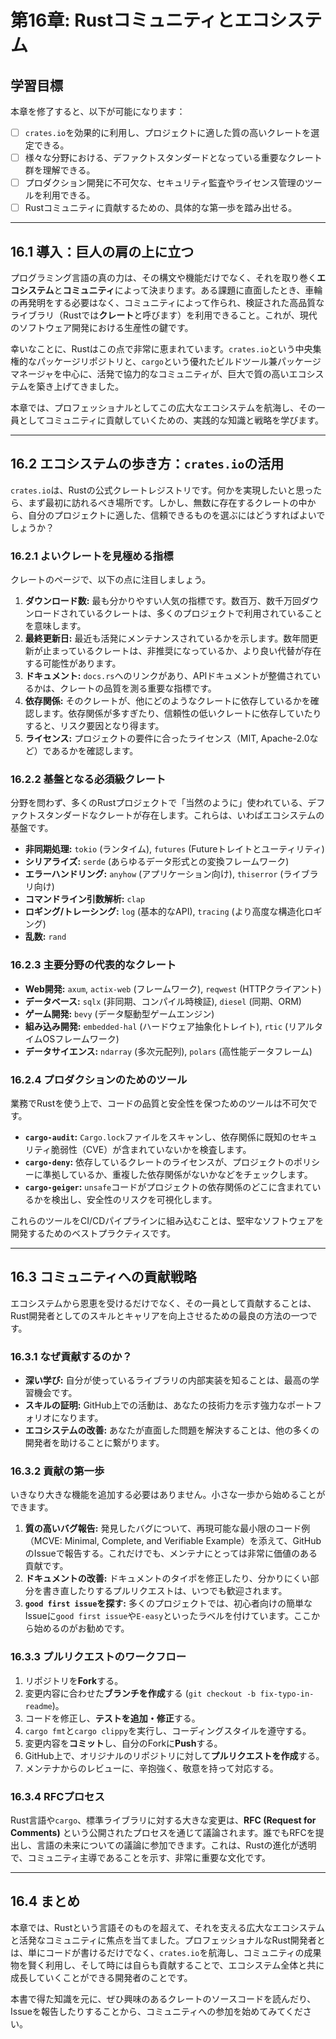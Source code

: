 # 第16章: Rustコミュニティとエコシステム

## 学習目標
本章を修了すると、以下が可能になります：
- [ ] `crates.io`を効果的に利用し、プロジェクトに適した質の高いクレートを選定できる。
- [ ] 様々な分野における、デファクトスタンダードとなっている重要なクレート群を理解できる。
- [ ] プロダクション開発に不可欠な、セキュリティ監査やライセンス管理のツールを利用できる。
- [ ] Rustコミュニティに貢献するための、具体的な第一歩を踏み出せる。

---

## 16.1 導入：巨人の肩の上に立つ

プログラミング言語の真の力は、その構文や機能だけでなく、それを取り巻く**エコシステム**と**コミュニティ**によって決まります。ある課題に直面したとき、車輪の再発明をする必要はなく、コミュニティによって作られ、検証された高品質なライブラリ（Rustでは**クレート**と呼びます）を利用できること。これが、現代のソフトウェア開発における生産性の鍵です。

幸いなことに、Rustはこの点で非常に恵まれています。`crates.io`という中央集権的なパッケージリポジトリと、`cargo`という優れたビルドツール兼パッケージマネージャを中心に、活発で協力的なコミュニティが、巨大で質の高いエコシステムを築き上げてきました。

本章では、プロフェッショナルとしてこの広大なエコシステムを航海し、その一員としてコミュニティに貢献していくための、実践的な知識と戦略を学びます。

---

## 16.2 エコシステムの歩き方：`crates.io`の活用

`crates.io`は、Rustの公式クレートレジストリです。何かを実現したいと思ったら、まず最初に訪れるべき場所です。しかし、無数に存在するクレートの中から、自分のプロジェクトに適した、信頼できるものを選ぶにはどうすればよいでしょうか？

### 16.2.1 よいクレートを見極める指標

クレートのページで、以下の点に注目しましょう。

1.  **ダウンロード数:** 最も分かりやすい人気の指標です。数百万、数千万回ダウンロードされているクレートは、多くのプロジェクトで利用されていることを意味します。
2.  **最終更新日:** 最近も活発にメンテナンスされているかを示します。数年間更新が止まっているクレートは、非推奨になっているか、より良い代替が存在する可能性があります。
3.  **ドキュメント:** `docs.rs`へのリンクがあり、APIドキュメントが整備されているかは、クレートの品質を測る重要な指標です。
4.  **依存関係:** そのクレートが、他にどのようなクレートに依存しているかを確認します。依存関係が多すぎたり、信頼性の低いクレートに依存していたりすると、リスク要因となり得ます。
5.  **ライセンス:** プロジェクトの要件に合ったライセンス（MIT, Apache-2.0など）であるかを確認します。

### 16.2.2 基盤となる必須級クレート

分野を問わず、多くのRustプロジェクトで「当然のように」使われている、デファクトスタンダードなクレートが存在します。これらは、いわばエコシステムの基盤です。

-   **非同期処理:** `tokio` (ランタイム), `futures` (Futureトレイトとユーティリティ)
-   **シリアライズ:** `serde` (あらゆるデータ形式との変換フレームワーク)
-   **エラーハンドリング:** `anyhow` (アプリケーション向け), `thiserror` (ライブラリ向け)
-   **コマンドライン引数解析:** `clap`
-   **ロギング/トレーシング:** `log` (基本的なAPI), `tracing` (より高度な構造化ロギング)
-   **乱数:** `rand`

### 16.2.3 主要分野の代表的なクレート

-   **Web開発:** `axum`, `actix-web` (フレームワーク), `reqwest` (HTTPクライアント)
-   **データベース:** `sqlx` (非同期、コンパイル時検証), `diesel` (同期、ORM)
-   **ゲーム開発:** `bevy` (データ駆動型ゲームエンジン)
-   **組み込み開発:** `embedded-hal` (ハードウェア抽象化トレイト), `rtic` (リアルタイムOSフレームワーク)
-   **データサイエンス:** `ndarray` (多次元配列), `polars` (高性能データフレーム)

### 16.2.4 プロダクションのためのツール

業務でRustを使う上で、コードの品質と安全性を保つためのツールは不可欠です。

-   **`cargo-audit`:** `Cargo.lock`ファイルをスキャンし、依存関係に既知のセキュリティ脆弱性（CVE）が含まれていないかを検査します。
-   **`cargo-deny`:** 依存しているクレートのライセンスが、プロジェクトのポリシーに準拠しているか、重複した依存関係がないかなどをチェックします。
-   **`cargo-geiger`:** `unsafe`コードがプロジェクトの依存関係のどこに含まれているかを検出し、安全性のリスクを可視化します。

これらのツールをCI/CDパイプラインに組み込むことは、堅牢なソフトウェアを開発するためのベストプラクティスです。

---

## 16.3 コミュニティへの貢献戦略

エコシステムから恩恵を受けるだけでなく、その一員として貢献することは、Rust開発者としてのスキルとキャリアを向上させるための最良の方法の一つです。

### 16.3.1 なぜ貢献するのか？

-   **深い学び:** 自分が使っているライブラリの内部実装を知ることは、最高の学習機会です。
-   **スキルの証明:** GitHub上での活動は、あなたの技術力を示す強力なポートフォリオになります。
-   **エコシステムの改善:** あなたが直面した問題を解決することは、他の多くの開発者を助けることに繋がります。

### 16.3.2 貢献の第一歩

いきなり大きな機能を追加する必要はありません。小さな一歩から始めることができます。

1.  **質の高いバグ報告:** 発見したバグについて、再現可能な最小限のコード例（MCVE: Minimal, Complete, and Verifiable Example）を添えて、GitHubのIssueで報告する。これだけでも、メンテナにとっては非常に価値のある貢献です。
2.  **ドキュメントの改善:** ドキュメントのタイポを修正したり、分かりにくい部分を書き直したりするプルリクエストは、いつでも歓迎されます。
3.  **`good first issue`を探す:** 多くのプロジェクトでは、初心者向けの簡単なIssueに`good first issue`や`E-easy`といったラベルを付けています。ここから始めるのがお勧めです。

### 16.3.3 プルリクエストのワークフロー

1.  リポジトリを**Fork**する。
2.  変更内容に合わせた**ブランチを作成**する (`git checkout -b fix-typo-in-readme`)。
3.  コードを修正し、**テストを追加・修正**する。
4.  `cargo fmt`と`cargo clippy`を実行し、コーディングスタイルを遵守する。
5.  変更内容を**コミット**し、自分のForkに**Push**する。
6.  GitHub上で、オリジナルのリポジトリに対して**プルリクエストを作成**する。
7.  メンテナからのレビューに、辛抱強く、敬意を持って対応する。

### 16.3.4 RFCプロセス

Rust言語や`cargo`、標準ライブラリに対する大きな変更は、**RFC (Request for Comments)** という公開されたプロセスを通じて議論されます。誰でもRFCを提出し、言語の未来についての議論に参加できます。これは、Rustの進化が透明で、コミュニティ主導であることを示す、非常に重要な文化です。

---

## 16.4 まとめ

本章では、Rustという言語そのものを超えて、それを支える広大なエコシステムと活発なコミュニティに焦点を当てました。プロフェッショナルなRust開発者とは、単にコードが書けるだけでなく、`crates.io`を航海し、コミュニティの成果物を賢く利用し、そして時には自らも貢献することで、エコシステム全体と共に成長していくことができる開発者のことです。

本書で得た知識を元に、ぜひ興味のあるクレートのソースコードを読んだり、Issueを報告したりすることから、コミュニティへの参加を始めてみてください。